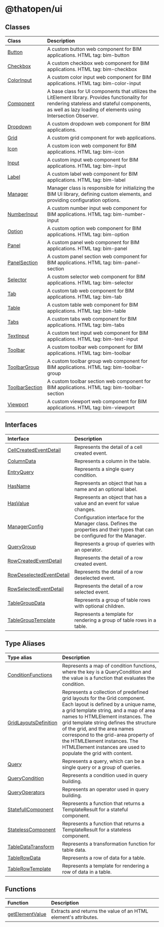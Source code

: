 # @thatopen/ui

## Classes

| Class | Description |
| :------ | :------ |
| [Button](classes/Button.md) | A custom button web component for BIM applications. HTML tag: bim-button |
| [Checkbox](classes/Checkbox.md) | A custom checkbox web component for BIM applications. HTML tag: bim-checkbox |
| [ColorInput](classes/ColorInput.md) | A custom color input web component for BIM applications. HTML tag: bim-color-input |
| [Component](classes/Component.md) | A base class for UI components that utilizes the LitElement library. Provides functionality for rendering stateless and stateful components, as well as lazy loading of elements using Intersection Observer. |
| [Dropdown](classes/Dropdown.md) | A custom dropdown web component for BIM applications. |
| [Grid](classes/Grid.md) | A custom grid component for web applications. |
| [Icon](classes/Icon.md) | A custom icon web component for BIM applications. HTML tag: bim-icon |
| [Input](classes/Input.md) | A custom input web component for BIM applications. HTML tag: bim-input |
| [Label](classes/Label.md) | A custom label web component for BIM applications. HTML tag: bim-label |
| [Manager](classes/Manager.md) | Manager class is responsible for initializing the BIM UI library, defining custom elements, and providing configuration options. |
| [NumberInput](classes/NumberInput.md) | A custom number input web component for BIM applications. HTML tag: bim-number-input |
| [Option](classes/Option.md) | A custom option web component for BIM applications. HTML tag: bim-option |
| [Panel](classes/Panel.md) | A custom panel web component for BIM applications. HTML tag: bim-panel |
| [PanelSection](classes/PanelSection.md) | A custom panel section web component for BIM applications. HTML tag: bim-panel-section |
| [Selector](classes/Selector.md) | A custom selector web component for BIM applications. HTML tag: bim-selector |
| [Tab](classes/Tab.md) | A custom tab web component for BIM applications. HTML tag: bim-tab |
| [Table](classes/Table.md) | A custom table web component for BIM applications. HTML tag: bim-table |
| [Tabs](classes/Tabs.md) | A custom tabs web component for BIM applications. HTML tag: bim-tabs |
| [TextInput](classes/TextInput.md) | A custom text input web component for BIM applications. HTML tag: bim-text-input |
| [Toolbar](classes/Toolbar.md) | A custom toolbar web component for BIM applications. HTML tag: bim-toolbar |
| [ToolbarGroup](classes/ToolbarGroup.md) | A custom toolbar group web component for BIM applications. HTML tag: bim-toolbar-group |
| [ToolbarSection](classes/ToolbarSection.md) | A custom toolbar section web component for BIM applications. HTML tag: bim-toolbar-section |
| [Viewport](classes/Viewport.md) | A custom viewport web component for BIM applications. HTML tag: bim-viewport |

## Interfaces

| Interface | Description |
| :------ | :------ |
| [CellCreatedEventDetail](interfaces/CellCreatedEventDetail.md) | Represents the detail of a cell created event. |
| [ColumnData](interfaces/ColumnData.md) | Represents a column in the table. |
| [EntryQuery](interfaces/EntryQuery.md) | Represents a single query condition. |
| [HasName](interfaces/HasName.md) | Represents an object that has a name and an optional label. |
| [HasValue](interfaces/HasValue.md) | Represents an object that has a value and an event for value changes. |
| [ManagerConfig](interfaces/ManagerConfig.md) | Configuration interface for the Manager class. Defines the properties and their types that can be configured for the Manager. |
| [QueryGroup](interfaces/QueryGroup.md) | Represents a group of queries with an operator. |
| [RowCreatedEventDetail](interfaces/RowCreatedEventDetail.md) | Represents the detail of a row created event. |
| [RowDeselectedEventDetail](interfaces/RowDeselectedEventDetail.md) | Represents the detail of a row deselected event. |
| [RowSelectedEventDetail](interfaces/RowSelectedEventDetail.md) | Represents the detail of a row selected event. |
| [TableGroupData](interfaces/TableGroupData.md) | Represents a group of table rows with optional children. |
| [TableGroupTemplate](interfaces/TableGroupTemplate.md) | Represents a template for rendering a group of table rows in a table. |

## Type Aliases

| Type alias | Description |
| :------ | :------ |
| [ConditionFunctions](type-aliases/ConditionFunctions.md) | Represents a map of condition functions, where the key is a QueryCondition and the value is a function that evaluates the condition. |
| [GridLayoutsDefinition](type-aliases/GridLayoutsDefinition.md) | Represents a collection of predefined grid layouts for the Grid component. Each layout is defined by a unique name, a grid template string, and a map of area names to HTMLElement instances. The grid template string defines the structure of the grid, and the area names correspond to the grid-area property of the HTMLElement instances. The HTMLElement instances are used to populate the grid with content. |
| [Query](type-aliases/Query.md) | Represents a query, which can be a single query or a group of queries. |
| [QueryCondition](type-aliases/QueryCondition.md) | Represents a condition used in query building. |
| [QueryOperators](type-aliases/QueryOperators.md) | Represents an operator used in query building. |
| [StatefullComponent](type-aliases/StatefullComponent.md) | Represents a function that returns a TemplateResult for a stateful component. |
| [StatelessComponent](type-aliases/StatelessComponent.md) | Represents a function that returns a TemplateResult for a stateless component. |
| [TableDataTransform](type-aliases/TableDataTransform.md) | Represents a transformation function for table data. |
| [TableRowData](type-aliases/TableRowData.md) | Represents a row of data for a table. |
| [TableRowTemplate](type-aliases/TableRowTemplate.md) | Represents a template for rendering a row of data in a table. |

## Functions

| Function | Description |
| :------ | :------ |
| [getElementValue](functions/getElementValue.md) | Extracts and returns the value of an HTML element's attributes. |
